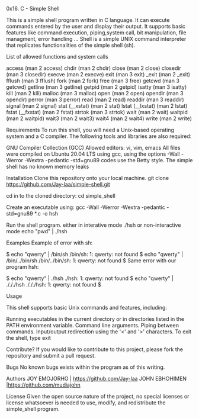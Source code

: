 0x16. C - Simple Shell

This is a simple shell program written in C language. It can execute commands entered by the user and display their output. It supports basic features like command execution, piping,system call, bit manipulation, file managment, error handling ...
Shell is a simple UNIX command interpreter that replicates functionalities of the simple shell (sh).

List of allowed functions and system calls

access (man 2 access)
chdir (man 2 chdir)
close (man 2 close)
closedir (man 3 closedir)
execve (man 2 execve)
exit (man 3 exit)
_exit (man 2 _exit)
fflush (man 3 fflush)
fork (man 2 fork)
free (man 3 free)
getcwd (man 3 getcwd)
getline (man 3 getline)
getpid (man 2 getpid)
isatty (man 3 isatty)
kill (man 2 kill)
malloc (man 3 malloc)
open (man 2 open)
opendir (man 3 opendir)
perror (man 3 perror)
read (man 2 read)
readdir (man 3 readdir)
signal (man 2 signal)
stat (__xstat) (man 2 stat)
lstat (__lxstat) (man 2 lstat)
fstat (__fxstat) (man 2 fstat)
strtok (man 3 strtok)
wait (man 2 wait)
waitpid (man 2 waitpid)
wait3 (man 2 wait3)
wait4 (man 2 wait4)
write (man 2 write)

Requirements
To run this shell, you will need a Unix-based operating system and a C compiler. The following tools and libraries are also required:

GNU Compiler Collection (GCC)
Allowed editors: vi, vim, emacs
All files were compiled on Ubuntu 20.04 LTS using gcc, using the options -Wall -Werror -Wextra -pedantic -std=gnu89
codes use the Betty style.
The simple shell has no known memory leaks

Installation
Clone this repository onto your local machine.
git clone https://github.com/Jay-laa/simple-shell.git

cd in to the cloned directory: cd simple_shell

Create an executable using:
gcc -Wall -Werror -Wextra -pedantic -std=gnu89 *.c -o hsh

Run the shell program.
either in interative mode ./hsh or non-interactive mode echo "pwd" | ./hsh

Examples
Example of error with sh:

$ echo "qwerty" | /bin/sh
/bin/sh: 1: qwerty: not found
$ echo "qwerty" | /bin/../bin/sh
/bin/../bin/sh: 1: qwerty: not found
$
Same error with our program hsh:

$ echo "qwerty" | ./hsh
./hsh: 1: qwerty: not found
$ echo "qwerty" | ./././hsh
./././hsh: 1: qwerty: not found
$

Usage

This shell supports basic Unix commands and features, including:

Running executables in the current directory or in directories listed in the PATH environment variable.
Command line arguments.
Piping between commands.
Input/output redirection using the '<' and '>' characters.
To exit the shell, type exit

Contribute?
If you would like to contribute to this project, please fork the repository and submit a pull request.

Bugs
No known bugs exists within the program as of this writing.

Authors
JOY EMOJORHO | https://github.com/Jay-laa
JOHN EBHOHIMEN |https://github.com/mudiajohn

License
Given the open source nature of the project, no special licenses or license whatsoever is needed to use, modify, and redistribute the simple_shell program. 
